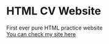 # HTML CV Website
First ever pure HTML practice website<br>
<a href="https://coolbylaki.github.io/CSS-CVSite-Practice/">You can check my site here</a>